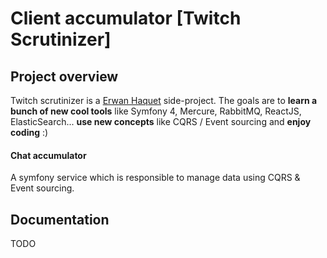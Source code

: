 # Client accumulator [Twitch Scrutinizer]

## Project overview 
Twitch scrutinizer is a [Erwan Haquet](https://github.com/erwan-haquet) side-project.
The goals are to **learn a bunch of new cool tools** like Symfony 4, Mercure, RabbitMQ, ReactJS, ElasticSearch... **use new concepts** like CQRS / Event sourcing and **enjoy coding** :)

#### Chat accumulator 
A symfony service which is responsible to manage data using CQRS & Event sourcing.

## Documentation
TODO 
